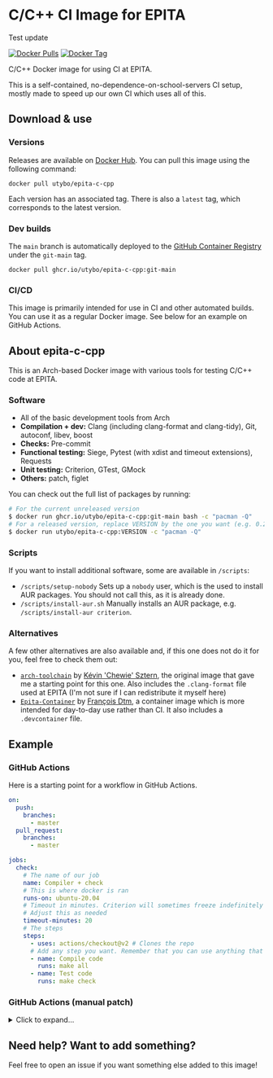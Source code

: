 # C/C++ CI Image for EPITA

Test update

[![Docker Pulls](https://img.shields.io/docker/pulls/utybo/epita-c-cpp?logo=docker&logoColor=white&style=for-the-badge)](https://hub.docker.com/r/utybo/epita-c-cpp) [![Docker Tag](https://img.shields.io/docker/v/utybo/epita-c-cpp?label=tag&logo=docker&logoColor=white&style=for-the-badge)](https://hub.docker.com/r/utybo/epita-c-cpp)

C/C++ Docker image for using CI at EPITA.

This is a self-contained, no-dependence-on-school-servers CI setup, mostly made to speed up our own CI which uses all of this.

## Download & use

### Versions

Releases are available on [Docker Hub](https://hub.docker.com/r/utybo/epita-c-cpp). You can pull this image using the following command:

```
docker pull utybo/epita-c-cpp
```

Each version has an associated tag. There is also a `latest` tag, which corresponds to the latest version.

### Dev builds

The `main` branch is automatically deployed to the [GitHub Container Registry](https://ghcr.io/utybo/epita-c-cpp) under the `git-main` tag.

```
docker pull ghcr.io/utybo/epita-c-cpp:git-main
```

### CI/CD

This image is primarily intended for use in CI and other automated builds. You can use it as a regular Docker image. See below for an example on GitHub Actions.

## About epita-c-cpp

This is an Arch-based Docker image with various tools for testing C/C++ code at EPITA.

### Software

- All of the basic development tools from Arch
- **Compilation + dev:** Clang (including clang-format and clang-tidy), Git, autoconf, libev, boost
- **Checks:** Pre-commit
- **Functional testing:** Siege, Pytest (with xdist and timeout extensions), Requests
- **Unit testing:** Criterion, GTest, GMock
- **Others:** patch, figlet

You can check out the full list of packages by running:

```sh
# For the current unreleased version
$ docker run ghcr.io/utybo/epita-c-cpp:git-main bash -c "pacman -Q"
# For a released version, replace VERSION by the one you want (e.g. 0.2.0)
$ docker run utybo/epita-c-cpp:VERSION -c "pacman -Q"
```

### Scripts

If you want to install additional software, some are available in `/scripts`:

- `/scripts/setup-nobody` Sets up a `nobody` user, which is the used to install AUR packages. You should not call this, as it is already done.
- `/scripts/install-aur.sh` Manually installs an AUR package, e.g. `/scripts/install-aur criterion`.

### Alternatives

A few other alternatives are also available and, if this one does not do it for you, feel free to check them out:

- [`arch-toolchain`](https://github.com/chewie/arch-toolchain) by [Kévin 'Chewie' Sztern](https://github.com/chewie), the original image that gave me a starting point for this one. Also includes the `.clang-format` file used at EPITA (I'm not sure if I can redistribute it myself here)
- [`Epita-Container`](https://github.com/FrancoisDtm/Epita-Container) by [François Dtm](https://github.com/FrancoisDtm), a container image which is more intended for day-to-day use rather than CI. It also includes a `.devcontainer` file.

## Example

### GitHub Actions

Here is a starting point for a workflow in GitHub Actions.

```yaml
on:
  push:
    branches:
      - master
  pull_request:
    branches:
      - master

jobs:
  check:
    # The name of our job
    name: Compiler + check
    # This is where docker is ran
    runs-on: ubuntu-20.04
    # Timeout in minutes. Criterion will sometimes freeze indefinitely while running tests.
    # Adjust this as needed
    timeout-minutes: 20
    # The steps
    steps:
      - uses: actions/checkout@v2 # Clones the repo
      # Add any step you want. Remember that you can use anything that is included in this repo!
      - name: Compile code
        runs: make all
      - name: Test code
        runs: make check
```

### GitHub Actions (manual patch)

<details>

<summary>Click to expand...</summary>

**This is no longer necessary, use the regular GitHub Actions file instead.** Previous issues required patching both the glibc inside the container _and_ `runc` outside of it. These are no longer necessary (the script for patching the glibc has since then been removed), but the following is still left in case anyone needs it.

Here is a starting point for a workflow in GitHub Actions. Note that, due to [what is explained in this issue](https://github.com/actions/virtual-environments/issues/2658), we needed to manually patch the glibc in the container _and_ update `runc` on the host while we waited for a new Docker release.

TL;DR, create a script in a `scripts/` folder in your repo (name it something like `ci.sh` or something) that does everything you want (compiling, etc.)

```yaml
on:
  push:
    branches:
      - master
  pull_request:
    branches:
      - master

jobs:
  check:
    # The name of our job
    name: Compiler + check
    # This is where docker is ran
    runs-on: ubuntu-20.04
    # Timeout in minutes. Criterion will sometimes freeze indefinitely while running tests.
    # Adjust this as needed
    timeout-minutes: 20
    # The steps
    steps:
      # Update runc to a newer version in order to avoid a bug with Arch Linux
      # from https://github.com/zivid/zivid-python/blob/fc31e622161720e0422bfe1bb15d4d3c0be1f972/.github/workflows/main.yml
      - name: update runc
        run: |
          sudo apt-get install --assume-yes libseccomp-dev
          git clone https://github.com/opencontainers/runc
          cd runc && git checkout v1.0.0-rc93 && make -j`nproc` && sudo make install
          cd .. && rm --recursive runc
      # Clone our repo
      - uses: actions/checkout@v2
      # Run the script. Replace scripts/YOUR_SCRIPT_NAME_HERE with wherever your script is.
      - name: Run CI script
        run: |
          docker run \
              --volume $PWD:/host \
              --workdir /host \
              utybo/epita-c-cpp:latest \
              bash -c "scripts/YOUR_SCRIPT_NAME_HERE.sh"
```

This has the severe drawback of only having one step displayed on GitHub Actions for the entire compilation process. We unfortunately cannot do much about this, as we need to run stuff outside of the container (updating runc), then _in_ the container (running our CI stuff). This is still a pretty nice workaround.

Here's an example of what the script could look like:

```sh
echo Compiling | figlet

make all

echo Run tests | figlet

make check
```

</details>

## Need help? Want to add something?

Feel free to open an issue if you want something else added to this image!
